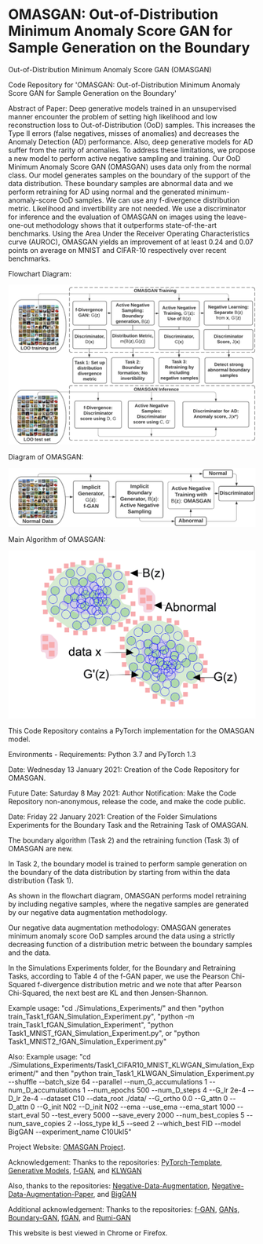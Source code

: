 # OMASGAN: Out-of-Distribution Minimum Anomaly Score GAN for Sample Generation on the Boundary
Out-of-Distribution Minimum Anomaly Score GAN (OMASGAN)

Code Repository for 'OMASGAN: Out-of-Distribution Minimum Anomaly Score GAN for Sample Generation on the Boundary'

Abstract of Paper:
Deep generative models trained in an unsupervised manner encounter the problem of setting high likelihood and low reconstruction loss to Out-of-Distribution (OoD) samples. This increases the Type II errors (false negatives, misses of anomalies) and decreases the Anomaly Detection (AD) performance. Also, deep generative models for AD suffer from the rarity of anomalies. To address these limitations, we propose a new model to perform active negative sampling and training. Our OoD Minimum Anomaly Score GAN (OMASGAN) uses data only from the normal class. Our model generates samples on the boundary of the support of the data distribution. These boundary samples are abnormal data and we perform retraining for AD using normal and the generated minimum-anomaly-score OoD samples. We can use any f-divergence distribution metric. Likelihood and invertibility are not needed. We use a discriminator for inference and the evaluation of OMASGAN on images using the leave-one-out methodology shows that it outperforms state-of-the-art benchmarks. Using the Area Under the Receiver Operating Characteristics curve (AUROC), OMASGAN yields an improvement of at least 0.24 and 0.07 points on average on MNIST and CIFAR-10 respectively over recent benchmarks.

Flowchart Diagram:

![plot](./Figures_Images/FlowchartOMASGAN.png)

Diagram of OMASGAN:

![plot](./Figures_Images/Flowchart_OMASGAN.png)

Main Algorithm of OMASGAN:

![plot](./Figures_Images/Illustration_OMASGAN.png)

This Code Repository contains a PyTorch implementation for the OMASGAN model.

Environments - Requirements: Python 3.7 and PyTorch 1.3

Date: Wednesday 13 January 2021: Creation of the Code Repository for OMASGAN.

Future Date: Saturday 8 May 2021: Author Notification: Make the Code Repository non-anonymous, release the code, and make the code public.

Date: Friday 22 January 2021: Creation of the Folder Simulations Experiments for the Boundary Task and the Retraining Task of OMASGAN.

The boundary algorithm (Task 2) and the retraining function (Task 3) of OMASGAN are new.

In Task 2, the boundary model is trained to perform sample generation on the boundary of the data distribution by starting from within the data distribution (Task 1).

As shown in the flowchart diagram, OMASGAN performs model retraining by including negative samples, where the negative samples are generated by our negative data augmentation methodology.

Our negative data augmentation methodology: OMASGAN generates minimum anomaly score OoD samples around the data using a strictly decreasing function of a distribution metric between the boundary samples and the data.

In the Simulations Experiments folder, for the Boundary and Retraining Tasks, according to Table 4 of the f-GAN paper, we use the Pearson Chi-Squared f-divergence distribution metric and we note that after Pearson Chi-Squared, the next best are KL and then Jensen-Shannon.

Example usage: "cd ./Simulations_Experiments/" and then "python train_Task1_fGAN_Simulation_Experiment.py", "python -m train_Task1_fGAN_Simulation_Experiment", "python Task1_MNIST_fGAN_Simulation_Experiment.py", or "python Task1_MNIST2_fGAN_Simulation_Experiment.py"

Also: Example usage: "cd ./Simulations_Experiments/Task1_CIFAR10_MNIST_KLWGAN_Simulation_Experiment/" and then "python train_Task1_KLWGAN_Simulation_Experiment.py --shuffle --batch_size 64 --parallel --num_G_accumulations 1 --num_D_accumulations 1 --num_epochs 500 --num_D_steps 4 --G_lr 2e-4 --D_lr 2e-4 --dataset C10 --data_root ./data/ --G_ortho 0.0 --G_attn 0 --D_attn 0 --G_init N02 --D_init N02 --ema --use_ema --ema_start 1000 --start_eval 50 --test_every 5000 --save_every 2000 --num_best_copies 5 --num_save_copies 2 --loss_type kl_5 --seed 2 --which_best FID --model BigGAN --experiment_name C10Ukl5"

Project Website: [OMASGAN Project](https://anonymous.4open.science/r/2c122800-a538-4357-b452-a8d0e9a92bee/).

Acknowledgement: Thanks to the repositories: [PyTorch-Template](https://github.com/victoresque/pytorch-template "PyTorch Template"), [Generative Models](https://github.com/shayneobrien/generative-models/blob/master/src/f_gan.py), [f-GAN](https://github.com/nowozin/mlss2018-madrid-gan), and [KLWGAN](https://github.com/ermongroup/f-wgan/tree/master/image_generation)

Also, thanks to the repositories: [Negative-Data-Augmentation](https://anonymous.4open.science/r/99219ca9-ff6a-49e5-a525-c954080de8a7/), [Negative-Data-Augmentation-Paper](https://openreview.net/forum?id=Ovp8dvB8IBH), and [BigGAN](https://github.com/ajbrock/BigGAN-PyTorch)

Additional acknowledgement: Thanks to the repositories: [f-GAN](https://github.com/nowozin/mlss2018-madrid-gan/blob/master/GAN%20-%20CIFAR.ipynb), [GANs](https://github.com/shayneobrien/generative-models), [Boundary-GAN](https://github.com/wiseodd/generative-models/blob/master/GAN/boundary_seeking_gan/bgan_pytorch.py), [fGAN](https://github.com/wiseodd/generative-models/blob/master/GAN/f_gan/f_gan_pytorch.py), and [Rumi-GAN](https://github.com/DarthSid95/RumiGANs)

This website is best viewed in Chrome or Firefox.
